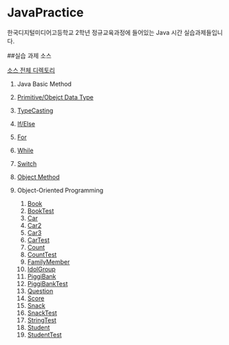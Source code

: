 # JavaPractice

한국디지털미디어고등학교 2학년 정규교육과정에 들어있는 Java 시간 실습과제들입니다.

##실습 과제 소스

[소스 전체 디렉토리](https://github.com/hd132607/JavaPractice/tree/master/JavaPractice/src/org/dimigo)

1. Java Basic Method

  1. [Primitive/Obejct Data Type](https://github.com/hd132607/JavaPractice/blob/master/JavaPractice/src/org/dimigo/basic/PrimitiveDataType.java)
  2. [TypeCasting](https://github.com/hd132607/JavaPractice/blob/master/JavaPractice/src/org/dimigo/basic/TypeCasting.java)
  3. [If/Else](https://github.com/hd132607/JavaPractice/blob/master/JavaPractice/src/org/dimigo/basic/IfElse.java)
  4. [For](https://github.com/hd132607/JavaPractice/blob/master/JavaPractice/src/org/dimigo/basic/For.java)
  5. [While](https://github.com/hd132607/JavaPractice/blob/master/JavaPractice/src/org/dimigo/basic/While.java)
  6. [Switch](https://github.com/hd132607/JavaPractice/blob/master/JavaPractice/src/org/dimigo/basic/Switch.java)
  7. [Object Method](https://github.com/hd132607/JavaPractice/blob/master/JavaPractice/src/org/dimigo/basic/Car.java)
  
2. Object-Oriented Programming

	1. [Book](https://github.com/hd132607/JavaPractice/tree/master/JavaPractice/src/org/dimigo/oop/Book.java)
	2. [BookTest](https://github.com/hd132607/JavaPractice/tree/master/JavaPractice/src/org/dimigo/oop/BookTest.java)
	3. [Car](https://github.com/hd132607/JavaPractice/tree/master/JavaPractice/src/org/dimigo/oop/Car.java)
	4. [Car2](https://github.com/hd132607/JavaPractice/tree/master/JavaPractice/src/org/dimigo/oop/Car2.java)
	5. [Car3](https://github.com/hd132607/JavaPractice/tree/master/JavaPractice/src/org/dimigo/oop/Car3.java)
	6. [CarTest](https://github.com/hd132607/JavaPractice/tree/master/JavaPractice/src/org/dimigo/oop/CarTest.java)
	7. [Count](https://github.com/hd132607/JavaPractice/tree/master/JavaPractice/src/org/dimigo/oop/Count.java)
	8. [CountTest](https://github.com/hd132607/JavaPractice/tree/master/JavaPractice/src/org/dimigo/oop/CountTest.java)
	9. [FamilyMember](https://github.com/hd132607/JavaPractice/tree/master/JavaPractice/src/org/dimigo/oop/FamilyMember.java)
	10. [IdolGroup](https://github.com/hd132607/JavaPractice/tree/master/JavaPractice/src/org/dimigo/oop/IdolGroup.java)
	11. [PiggiBank](https://github.com/hd132607/JavaPractice/tree/master/JavaPractice/src/org/dimigo/oop/PiggiBank.java)
	12. [PiggiBankTest](https://github.com/hd132607/JavaPractice/tree/master/JavaPractice/src/org/dimigo/oop/PiggiBankTest.java)
	13. [Question](https://github.com/hd132607/JavaPractice/tree/master/JavaPractice/src/org/dimigo/oop/Question.java)
	14. [Score](https://github.com/hd132607/JavaPractice/tree/master/JavaPractice/src/org/dimigo/oop/Score.java)
	15. [Snack](https://github.com/hd132607/JavaPractice/tree/master/JavaPractice/src/org/dimigo/oop/Snack.java)
	16. [SnackTest](https://github.com/hd132607/JavaPractice/tree/master/JavaPractice/src/org/dimigo/oop/SnackTest.java)
	17. [StringTest](https://github.com/hd132607/JavaPractice/tree/master/JavaPractice/src/org/dimigo/oop/StringTest.java)
	18. [Student](https://github.com/hd132607/JavaPractice/tree/master/JavaPractice/src/org/dimigo/oop/Stduent.java)
	19. [StudentTest](https://github.com/hd132607/JavaPractice/tree/master/JavaPractice/src/org/dimigo/oop/StudentTest.java)
